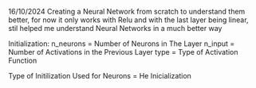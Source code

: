 16/10/2024
Creating a Neural Network from scratch to understand them better, for now it only works with Relu and with the last layer being linear, stil helped me understand Neural Networks in a much better way

Initialization:
n_neurons = Number of Neurons in The Layer
n_input = Number of Activations in the Previous Layer
type = Type of Activation Function

Type of Initilization Used for Neurons = He Inicialization


